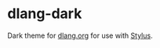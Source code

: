 # dlang-dark

Dark theme for [dlang.org][dlang] for use with [Stylus][stylus].

[dlang]: https://dlang.org
[stylus]: https://addons.mozilla.org/en-US/firefox/addon/styl-us/

